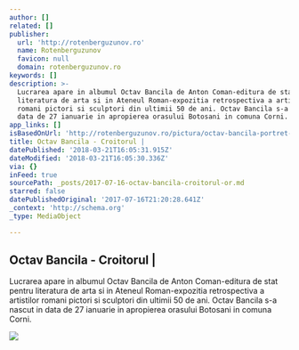 ```yaml
---
author: []
related: []
publisher:
  url: 'http://rotenberguzunov.ro'
  name: Rotenberguzunov
  favicon: null
  domain: rotenberguzunov.ro
keywords: []
description: >-
  Lucrarea apare in albumul Octav Bancila de Anton Coman-editura de stat pentru
  literatura de arta si in Ateneul Roman-expozitia retrospectiva a artistilor
  romani pictori si sculptori din ultimii 50 de ani. Octav Bancila s-a nascut in
  data de 27 ianuarie in apropierea orasului Botosani in comuna Corni.
app_links: []
isBasedOnUrl: 'http://rotenberguzunov.ro/pictura/octav-bancila-portret-de-batran/'
title: Octav Bancila - Croitorul |
datePublished: '2018-03-21T16:05:31.915Z'
dateModified: '2018-03-21T16:05:30.336Z'
via: {}
inFeed: true
sourcePath: _posts/2017-07-16-octav-bancila-croitorul-or.md
starred: false
datePublishedOriginal: '2017-07-16T21:20:28.641Z'
_context: 'http://schema.org'
_type: MediaObject

---
```

<article style=""><h1>Octav Bancila - Croitorul |</h1><p>Lucrarea apare in albumul Octav Bancila de Anton Coman-editura de stat pentru literatura de arta si in Ateneul Roman-expozitia retrospectiva a artistilor romani pictori si sculptori din ultimii 50 de ani. Octav Bancila s-a nascut in data de 27 ianuarie in apropierea orasului Botosani in comuna Corni.</p><img src="http://rotenberguzunov.ro/wp-content/uploads/2015/09/12049044_679519795481109_2007391282_n-580x859.jpg" /></article>